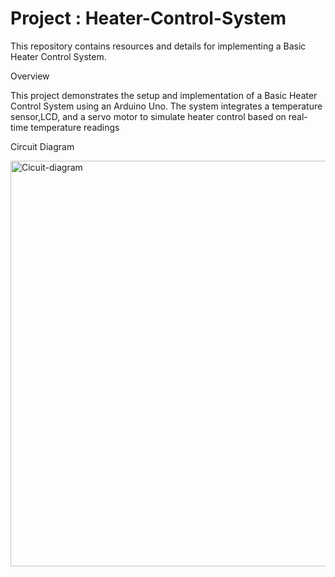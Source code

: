 # Project : Heater-Control-System

This repository contains resources and details for implementing a Basic Heater Control System.

Overview

This project demonstrates the setup and implementation of a Basic Heater Control System using an Arduino Uno. The system integrates a temperature sensor,LCD, and a servo motor to simulate heater control based on real-time temperature readings

Circuit Diagram

<img width="649" alt="Cicuit-diagram" src="https://github.com/user-attachments/assets/a6201dad-4b0b-444e-a452-e26a3ecd494d" />
